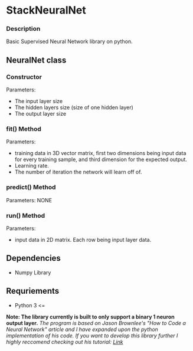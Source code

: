 # StackNeuralNet
### Description
Basic Supervised Neural Network library on python.


## NeuralNet class

### Constructor
Parameters:
- The input layer size
- The hidden layers size (size of one hidden layer)
- The output layer size

### fit() Method
Parameters:
- training data in 3D vector matrix, first two dimensions being input data for every training sample, and third dimension for the expected output.
- Learning rate.
- The number of iteration the network will learn off of.


### predict() Method
Parameters: NONE

### run() Method
Parameters:
- input data in 2D matrix. Each row being input layer data.

## Dependencies
- Numpy Library

## Requriements
- Python 3 <=

**Note: The library currently is built to only support a binary 1 neuron output layer.**
*The program is based on Jason Brownlee's "How to Code a Neural Network" article and I have expanded upon the python implementation of his code. If you want to 
develop this library further I highly reccomend checking out his tutorial: [Link](https://machinelearningmastery.com/implement-backpropagation-algorithm-scratch-python/)*
